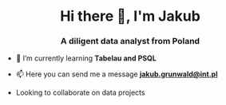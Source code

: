 <h1 align="center">Hi there 👋, I'm Jakub</h1>
<h3 align="center">A diligent data analyst from Poland</h3>

- 🌱 I’m currently learning **Tabelau and PSQL**

- 📫 Here you can send me a message **jakub.grunwald@int.pl**
- Looking to collaborate on data projects

